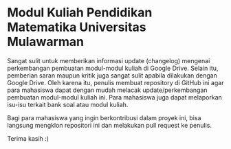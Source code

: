 # Modul Kuliah Pendidikan Matematika Universitas Mulawarman

Sangat sulit untuk memberikan informasi update (changelog) mengenai perkembangan pembuatan modul-modul kuliah di Google Drive. Selain itu, pemberian saran maupun kritik juga sangat sulit apabila dilakukan dengan Google Drive. Oleh karena itu, penulis membuat repository di GitHub ini agar para mahasiswa dapat dengan mudah melacak update/perkembangan pembuatan modul-modul kuliah ini. Para mahasiswa juga dapat melaporkan isu-isu terkait bank soal atau modul kuliah.

Bagi para mahasiswa yang ingin berkontribusi dalam proyek ini, bisa langsung mengklon repositori ini dan melakukan pull request ke penulis.

Terima kasih :)
